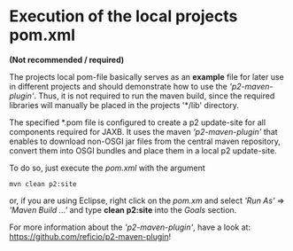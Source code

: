 # Execution of the local projects pom.xml 
**(Not recommended / required)**

The projects local pom-file basically serves as an **example** file for later use in different projects and 
should demonstrate how to use the *'p2-maven-plugin'*. Thus, it is not required to run the maven build, since
the required libraries will manually be placed in the projects '*/lib' directory.

  The specified *.pom file is configured to create a p2 update-site for all components required for JAXB.
It uses the maven *'p2-maven-plugin'* that enables to download non-OSGI jar files from the central maven 
repository, convert them into OSGI bundles and place them in a local p2 update-site.   

To do so, just execute the *pom.xml* with the argument

```
mvn clean p2:site
```
or, if you are using Eclipse, right click on the *pom.xm* and select *'Run As'* => *'Maven Build ...'* and 
type **clean p2:site** into the *Goals* section. 

For more information about the *'p2-maven-plugin'*, have a look at: <https://github.com/reficio/p2-maven-plugin>! 